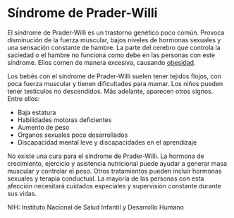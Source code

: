 Síndrome de Prader-Willi
========================


El síndrome de Prader-Willi es un trastorno genético poco común. Provoca disminución de la fuerza muscular, bajos niveles de hormonas sexuales y una sensación constante de hambre. La parte del cerebro que controla la saciedad o el hambre no funciona como debe en las personas con este síndrome. Ellos comen de manera excesiva, causando [obesidad](https://medlineplus.gov/spanish/obesityinchildren.html). 


Los bebés con el síndrome de Prader-Willi suelen tener tejidos flojos, con poca fuerza muscular y tienen dificultades para mamar. Los niños pueden tener testículos no descendidos. Más adelante, aparecen otros signos. Entre ellos:

* Baja estatura
* Habilidades motoras deficientes
* Aumento de peso
* Organos sexuales poco desarrollados
* Discapacidad mental leve y discapacidades en el aprendizaje


No existe una cura para el síndrome de Prader-Willi. La hormona de crecimiento, ejercicio y asistencia nutricional puede ayudar a generar masa muscular y controlar el peso. Otros tratamientos pueden incluir hormonas sexuales y terapia conductual. La mayoría de las personas con esta afección necesitará cuidados especiales y supervisión constante durante sus vidas. 


NIH: Instituto Nacional de Salud Infantil y Desarrollo Humano

